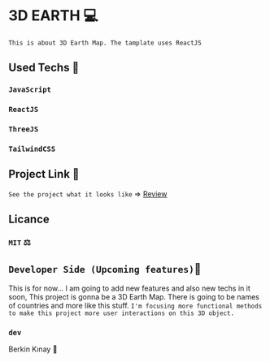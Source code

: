 # 3D EARTH 💻
`This is about 3D Earth Map. The tamplate uses ReactJS`

## Used Techs 🥰

### `JavaScript`
### `ReactJS`
### `ThreeJS`
### `TailwindCSS`

## Project Link 🔭

`See the project what it looks like` => [Review](https://3d-earth-map.vercel.app/)

## Licance
### `MIT` ⚖️

## `Developer Side (Upcoming features)`💫
This is for now...  I am going to add new features and also new techs in it soon, This project is gonna be a 3D Earth Map. There is going to be names of countries and more like this stuff. `I'm focusing more functional methods to make this project more user interactions on this 3D object.`

### `dev`
Berkin Kınay 👤
